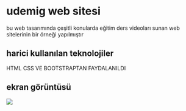 <h1>udemig web sitesi</h1>

<p>bu web tasarımında çeşitli konularda eğitim ders videoları sunan web sitelerinin bir örneği yapılmıştır</p>

<h2>harici kullanılan teknolojiler</h2>

HTML CSS VE BOOTSTRAPTAN FAYDALANILDI

<h2>ekran görüntüsü</h2>

![](ekran.gif)